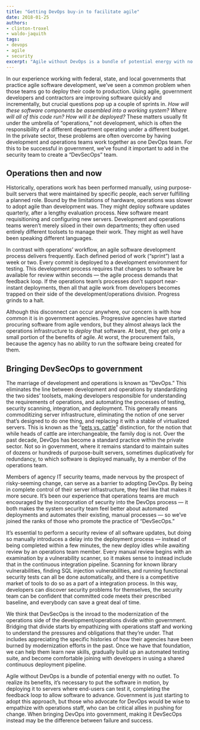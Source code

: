 ```yaml
---
title: "Getting DevOps buy-in to facilitate agile"
date: 2018-01-25
authors:
- clinton-troxel
- waldo-jaquith
tags:
- devops
- agile
- security
excerpt: "Agile without DevOps is a bundle of potential energy with no outlet. We’ve found that it’s easier to get agency buy-in for DevOps if automated security audits are part of that work."
---
```


In our experience working with federal, state, and local governments that practice agile software development, we’ve seen a common problem when those teams go to deploy their code to production. Using agile, government developers and contractors are improving software quickly and incrementally, but crucial questions pop up a couple of sprints in. _How will these software components be assembled into a working system? Where will all of this code run? How will it be deployed?_ These matters usually fit under the umbrella of “operations,” not development, which is often the responsibility of a different department operating under a different budget.
In the private sector, these problems are often overcome by having development and operations teams work together as one DevOps team. For this to be successful in government, we’ve found it important to add in the security team to create a “DevSecOps” team. 

## Operations then and now

Historically, operations work has been performed manually, using purpose-built servers that were maintained by specific people, each server fulfilling a planned role. Bound by the limitations of hardware, operations was slower to adopt agile than development was. They might deploy software updates quarterly, after a lengthy evaluation process. New software meant requisitioning and configuring new servers. Development and operations teams weren’t merely siloed in their own departments; they often used entirely different toolsets to manage their work. They might as well have been speaking different languages.

In contrast with operations’ workflow, an agile software development process delivers frequently. Each defined period of work (“sprint”) last a week or two. Every commit is deployed to a development environment for testing. This development process requires that changes to software be available for review within seconds — the agile process demands that feedback loop. If the operations team’s processes don’t support near-instant deployments, then all that agile work from developers becomes trapped on their side of the development/operations division. Progress grinds to a halt.

Although this disconnect can occur anywhere, our concern is with how common it is in government agencies. Progressive agencies have started procuring software from agile vendors, but they almost always lack the operations infrastructure to _deploy_ that software. At best, they get only a small portion of the benefits of agile. At worst, the procurement fails, because the agency has no ability to run the software being created for them.

## Bringing DevSecOps to government

The marriage of development and operations is known as “DevOps.” This eliminates the line between development and operations by standardizing the two sides’ toolsets, making developers responsible for understanding the requirements of operations, and automating the processes of testing, security scanning, integration, and deployment. This generally means commoditizing server infrastructure, eliminating the notion of one server that’s designed to do one thing, and replacing it with a stable of virtualized servers. This is known as the “[pets vs. cattle](http://cloudscaling.com/blog/cloud-computing/the-history-of-pets-vs-cattle/)” distinction, for the notion that while heads of cattle are interchangeable, the family dog is not. Over the past decade, DevOps has become a standard practice within the private sector. Not so in government, where it remains standard to maintain suites of dozens or hundreds of purpose-built servers, sometimes duplicatively for redundancy, to which software is deployed manually, by a member of the operations team.

Members of agency IT security teams, made nervous by the prospect of risky-seeming change, can serve as a barrier to adopting DevOps. By being in complete control of their server infrastructure, they feel like that makes it more secure. It’s been our experience that operations teams are much encouraged by the incorporation of security into the DevOps process — it both makes the system security team feel better about automated deployments and automates their existing, manual processes — so we’ve joined the ranks of those who promote the practice of “DevSecOps.”

It’s essential to perform a security review of all software updates, but doing so manually introduces a delay into the deployment process — instead of being completed within a few minutes, the new deploy idles while awaiting review by an operations team member. Every manual review begins with an examination by a vulnerability scanner, so it makes sense to instead include that in the continuous integration pipeline. Scanning for known library vulnerabilities, finding SQL injection vulnerabilities, and running functional security tests can all be done automatically, and there is a competitive market of tools to do so as a part of a integration process. In this way, developers can discover security problems for themselves, the security team can be confident that committed code meets their prescribed baseline, and everybody can save a great deal of time.

We think that DevSecOps is the inroad to the modernization of the operations side of the development/operations divide within government. Bridging that divide starts by empathizing with operations staff and working to understand the pressures and obligations that they’re under. That includes appreciating the specific histories of how their agencies have been burned by modernization efforts in the past. Once we have that foundation, we can help them learn new skills, gradually build up an automated testing suite, and become comfortable joining with developers in using a shared continuous deployment pipeline.

Agile without DevOps is a bundle of potential energy with no outlet. To realize its benefits, it’s necessary to put the software in motion, by deploying it to servers where end-users can test it, completing the feedback loop to allow software to advance. Government is just starting to adopt this approach, but those who advocate for DevOps would be wise to empathize with operations staff, who can be critical allies in pushing for change. When bringing DevOps into government, making it DevSecOps instead may be the difference between failure and success.
